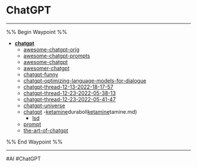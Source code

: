 # ChatGPT

---

%% Begin Waypoint %%

- **[chatgpt](../../../..//home-mthrfckr/ai-and-machine-learning/ai-chatgpt/chatgpt.md)**
	- [awesome-chatgpt-orig](awesome-chatgpt-orig.md)
	- [awesome-chatgpt-prompts](awesome-chatgpt-prompts.md)
	- [awesome-chatgpt](awesome-chatgpt.md)
	- [awesomer-chatgpt](awesomer-chatgpt.md)
	- [chatgpt-funny](chatgpt-funny.md)
	- [chatgpt-optimizing-language-models-for-dialogue](chatgpt-optimizing-language-models-for-dialogue.md)
	- [chatgpt-thread-12-13-2022-18-17-57](chatgpt-thread-12-13-2022-18-17-57.md)
	- [chatgpt-thread-12-23-2022-05-38-13](chatgpt-thread-12-23-2022-05-38-13.md)
	- [chatgpt-thread-12-23-2022-05-41-47](chatgpt-thread-12-23-2022-05-41-47.md)
	- [chatgpt-universe](chatgpt-universe.md)
	- [chatgpt](../../../..//home-mthrfckr/ai-and-machine-learning/ai-c[chemistry](chemistry.md)atgpt3.[chemistry](chemistry.md)istry[deca-durabolin](deca-durabolin.md))
		-[ketamine](chemistry/ketamine.md)duraboli[ketamine](ketamine.md)tamine.md)
		- [lsd](home-mthrfckr/ai/ai-chatgpt/chemistry/lsd.md)
	- [prompt](prom[raindrop-chat](raindrop-chat.md)p-ch[raindropandchatgptprompts](raindropandchatgptprompts.md)romp[raindrophelpfromcopilotandchatgpt](raindrophelpfromcopilotandchatgpt.md)hatg[rd-prompt2](rd-prompt2.md)romp[rd-prompt3](rd-prompt3.md)romp[rd-prompt4](rd-prompt4.md)romp[rd-prompts](rd-prompts.md)rompts.md)
	- [the-art-of-chatgpt](the-art-of-chatgpt.md)

%% End Waypoint %%

---

#AI #ChatGPT
